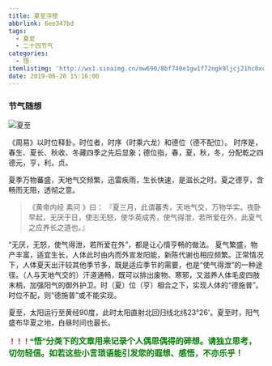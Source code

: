 ```yaml
---
title: 夏至浮想
abbrlink: 6ee347bd
tags:
  - 夏至
  - 二十四节气
categories:
  - 悟
itemlistimg: 'http://wx1.sinaimg.cn/mw690/8bf740e1gw1f72ngk9ljcj21hc0xch1m.jpg'
date: 2019-06-20 15:16:00
---
```

### 节气随想
![夏至](http://wx1.sinaimg.cn/mw690/8bf740e1gw1f72ngk9ljcj21hc0xch1m.jpg)

《周易》以时位释卦。时位者，时序（时乘六龙）和德位（德不配位）。
时序是，春生、夏长、秋收、冬藏四季之先后显象；德位指，春，夏，秋，冬，分配乾之四德元，亨，利，贞。

夏季万物蕃盛，天地气交频繁，迅雷疾雨，生长快速，是滋长之时。夏之德亨，含畅而无阻，透彻之意。
>《黄帝内经 素问 》曰： 『夏三月，此谓蕃秀，天地气交，万物华实。夜卧早起，无厌于日，使志无怒，使华英成秀，使气得泄，若所爱在外，此夏气之应养长之道也。』  

“无厌，无怒，使气得泄，若所爱在外”，都是让心情亨畅的做法。
夏气繁盛，物产丰富，适宜生长，人体此时由内而外宣发阳能，新陈代谢也相应频繁。正常情况下，人体夏天出汗较其他季节多，既是适应季节的需要，也是“使气得泄”的一种途径。（人与天地气交的）汗道通畅，既可以排出废物、寒邪，又滋养人体毛皮四肢末梢，加强阳气的御外护卫。时（夏）位（亨）相合之下，实现人体的“德施普”。时位不配，则“德施普”或不能实现。


夏至，太阳运行至黄经90度，此时太阳直射北回归线北纬23°26'。夏至时，阳气盛布华夏之地，白昼时间也最长。  


**<font color=red>！！！</font><font color=green face=微软雅黑 size=3>“悟”分类下的文章用来记录个人偶思偶得的碎想。请独立思考，切勿轻信。如若这些小言琐语能引发您的遐想、感悟，不亦乐乎！</font>**